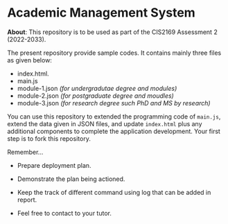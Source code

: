 # Academic Management System 
**About**: This repository is to be used as part of the CIS2169 Assessment 2 (2022-2033).



The present repository provide sample codes. It contains mainly three files as given below:

* index.html.
* main.js
* module-1.json     *(for undergradutae degree and modules)*
* module-2.json     *(for postgraduate degree and moudles)*
* module-3.json     *(for research degree such PhD and MS by research)*



You can use this repository to extended the programming code of `main.js`, extend the data given in JSON files, and update `index.html` plus any additional components to complete the application development. Your first step is to fork this repository.



Remember...

* Prepare deployment plan.

* Demonstrate the plan being actioned.

* Keep the track of different command using log that can be added in report.

* Feel free to contact to your tutor. 
